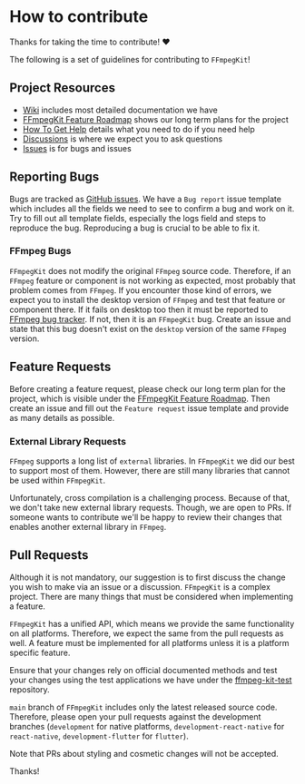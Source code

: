 # How to contribute

Thanks for taking the time to contribute! :heart:

The following is a set of guidelines for contributing to `FFmpegKit`!

## Project Resources

* [Wiki](https://github.com/Konstanius/ffmpeg-kit/wiki) includes most detailed documentation we have
* [FFmpegKit Feature Roadmap](https://github.com/orgs/arthenica/projects/1) shows our long term plans for the project
* [How To Get Help](https://github.com/Konstanius/ffmpeg-kit/issues/215) details what you need to do if you need help
* [Discussions](https://github.com/Konstanius/ffmpeg-kit/discussions) is where we expect you to ask questions
* [Issues](https://github.com/Konstanius/ffmpeg-kit/issues) is for bugs and issues

## Reporting Bugs

Bugs are tracked as [GitHub issues](https://github.com/Konstanius/ffmpeg-kit/issues). We have a `Bug report` issue 
template which includes all the fields we need to see to confirm a bug and work on it. Try to fill out all template
fields, especially the logs field and steps to reproduce the bug. Reproducing a bug is crucial to be able to fix it.

### FFmpeg Bugs

`FFmpegKit` does not modify the original `FFmpeg` source code. Therefore, if an `FFmpeg` feature or component is not 
working as expected, most probably that problem comes from `FFmpeg`. If you encounter those kind of errors, we expect 
you to install the desktop version of `FFmpeg` and test that feature or component there. If it fails on desktop too 
then it must be reported to [FFmpeg bug tracker](https://trac.ffmpeg.org/). If not, then it is an `FFmpegKit` bug. 
Create an issue and state that this bug doesn't exist on the `desktop` version of the same `FFmpeg` version.

## Feature Requests

Before creating a feature request, please check our long term plan for the project, which is visible under the
[FFmpegKit Feature Roadmap](https://github.com/orgs/arthenica/projects/1). Then create an issue and fill out the
`Feature request` issue template and provide as many details as possible.

### External Library Requests

`FFmpeg` supports a long list of `external` libraries. In `FFmpegKit` we did our best to support most of them. 
However, there are still many libraries that cannot be used within `FFmpegKit`.

Unfortunately, cross compilation is a challenging process. Because of that, we don't take new external library 
requests. Though, we are open to PRs. If someone wants to contribute we'll be happy to review their changes that
enables another external library in `FFmpeg`. 

## Pull Requests

Although it is not mandatory, our suggestion is to first discuss the change you wish to make via an issue or a 
discussion. `FFmpegKit` is a complex project. There are many things that must be considered when implementing a
feature.

`FFmpegKit` has a unified API, which means we provide the same functionality on all platforms. Therefore, we expect
the same from the pull requests as well. A feature must be implemented for all platforms unless it is a platform specific
feature.

Ensure that your changes rely on official documented methods and test your changes using the test applications we have
under the [ffmpeg-kit-test](https://github.com/Konstanius/ffmpeg-kit-test) repository.

`main` branch of `FFmpegKit` includes only the latest released source code. Therefore, please open your pull requests
against the development branches (`development` for native platforms, `development-react-native` for
`react-native`, `development-flutter` for `flutter`). 

Note that PRs about styling and cosmetic changes will not be accepted.

Thanks!